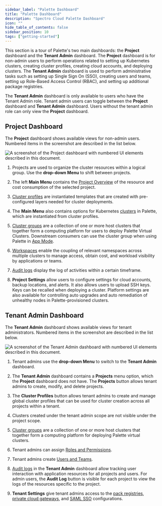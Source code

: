 ```yaml
---
sidebar_label: "Palette Dashboard"
title: "Palette Dashboard"
description: "Spectro Cloud Palette Dashboard"
icon: ""
hide_table_of_contents: false
sidebar_position: 10
tags: ["getting-started"]
---
```


This section is a tour of Palette's two main dashboards: the **Project** dashboard and the **Tenant Admin** dashboard. The **Project** dashboard is for non-admin users to perform operations related to setting up Kubernetes clusters, creating cluster profiles, creating cloud accounts, and deploying clusters. The **Tenant Admin** dashboard is used to perform administrative tasks such as setting up Single Sign On (SSO), creating users and teams, setting up Role-Based Access Control (RBAC), and setting up additional package registries. 

The **Tenant Admin** dashboard is only available to users who have the Tenant Admin role. Tenant admin users can toggle between the **Project** dashboard and **Tenant Admin** dashboard. Users without the tenant admin role can only view the **Project** dashboard.

## Project Dashboard

The **Project** dashboard shows available views for non-admin users. Numbered items in the screenshot are described in the list below. 

<!-- Numbered items in the screenshot are described in the list below.  -->

<!-- ![project-dashboard](/project-dashboard.png) -->
![A screenshot of the Project dashboard with numbered UI elements described in this document.](/getting-started_dashboard_project-dashboard.png)

1. Projects are used to organize the cluster resources within a logical group. Use the **drop-down Menu** to shift between projects.

2. The left **Main Menu** contains the [Project Overview](../projects.md) of the resource and cost consumption of the selected project. 

3. [Cluster profiles](../profiles/cluster-profiles/cluster-profiles.md) are instantiated templates that are created with pre-configured layers needed for cluster deployments.

4. The **Main Menu** also contains options for Kubernetes [clusters](../clusters/clusters.md) in Palette, which are instantiated from cluster profiles.

5. [Cluster groups](../clusters/cluster-groups/cluster-groups.md) are a collection of one or more host clusters that together form a computing platform for users to deploy Palette Virtual Clusters. Downstream consumers can use the cluster group when using Palette in [App Mode](../introduction/palette-modes.md#what-is-app-mode).  

6. [Workspaces](../workspace/workspace.md) enable the coupling of relevant namespaces across multiple clusters to manage access, obtain cost, and workload visibility by applications or teams.

7. [Audit logs](../audit-logs/audit-logs.md) display the log of activities within a certain timeframe.

8. **Project Settings** allow users to configure settings for cloud accounts, backup locations, and alerts. It also allows users to upload SSH keys. Keys can be recalled when deploying a cluster. Platform settings are also available for controlling auto upgrades and auto remediation of unhealthy nodes in Palette-provisioned clusters.



## Tenant Admin Dashboard

The **Tenant Admin** dashboard shows available views for tenant administrators. Numbered items in the screenshot are described in the list below. 

<!-- ![admin-dashboard](/admin-dashboard.png) -->
![A screenshot of the Tenant Admin dashboard with numbered UI elements described in this document.](/getting-started_dashboard_admin-dashboard.png)

1. Tenant admins use the **drop-down Menu** to switch to the **Tenant Admin** dashboard.

2. The **Tenant Admin** dashboard contains a **Projects** menu option, which the **Project** dashboard does not have. The **Projects** button allows tenant admins to create, modify, and delete projects.

3. The **Cluster Profiles** button allows tenant admins to create and manage global cluster profiles that can be used for cluster creation across all projects within a tenant.

4. Clusters created under the tenant admin scope are not visible under the project scope.

5. [Cluster groups](../clusters/cluster-groups/cluster-groups.md) are a collection of one or more host clusters that together form a computing platform for deploying Palette virtual clusters.

6. Tenant admins can assign [Roles and Permissions](../user-management/user-management.md#rbac).

7. Tenant admins create [Users and Teams](../user-management/user-management.md). 

8. [Audit logs](../audit-logs/audit-logs.md) in the **Tenant Admin** dashboard allow tracking user interaction with application resources for all projects and users. For admin users, the **Audit Log** button is visible for each project to view the logs of the resources specific to the project.

9. **Tenant Settings** give tenant admins access to the [pack registries](../registries-and-packs/registries-and-packs.md), [private cloud gateways](../glossary-all.md/#private-cloud-gateway), and [SAML SSO](../user-management/saml-sso/saml-sso.md) configurations.


